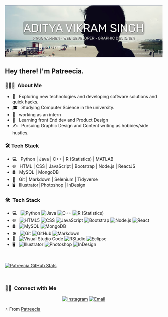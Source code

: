 
 <img src="https://raw.githubusercontent.com/AVS1508/AVS1508/master/assets/Aditya%20Vikram%20Singh%20Banner.png">

 <h2> Hey there! I'm Patreecia.</h2>

 
 <h3> 👨🏻‍💻 &nbsp;About Me </h3>

 - 🤔 &nbsp; Exploring new technologies and developing software solutions and quick hacks.
 - 🎓 &nbsp; Studying Computer Science in the university.
 - 💼 &nbsp; working as an intern 
 - 🌱 &nbsp; Learning front End dev and Product Design
 - ✍️ &nbsp; Pursuing Graphic Design and Content writing as hobbies/side hustles.

 <h3>🛠 Tech Stack</h3>

 - 💻 &nbsp; Python | Java | C++ | R (Statistics) | MATLAB
 - 🌐 &nbsp; HTML | CSS | JavaScript | Bootstrap | Node.js | ReactJS
 - 🛢 &nbsp; MySQL | MongoDB
 - 🔧 &nbsp; Git | Markdown | Selenium | Tidyverse
 - 🖥 &nbsp; Illustrator| Photoshop | InDesign
 <h3> 🛠 &nbsp;Tech Stack</h3>

 - 💻 &nbsp;
   ![Python](https://img.shields.io/badge/-Python-333333?style=flat&logo=python)
   ![Java](https://img.shields.io/badge/-Java-333333?style=flat&logo=Java&logoColor=007396)
   ![C++](https://img.shields.io/badge/-C++-333333?style=flat&logo=C%2B%2B&logoColor=00599C)
   ![R (Statistics)](https://img.shields.io/badge/-R-333333?style=flat&logo=R&logoColor=276DC3)
 - 🌐 &nbsp;
   ![HTML5](https://img.shields.io/badge/-HTML5-333333?style=flat&logo=HTML5)
   ![CSS](https://img.shields.io/badge/-CSS-333333?style=flat&logo=CSS3&logoColor=1572B6)
   ![JavaScript](https://img.shields.io/badge/-JavaScript-333333?style=flat&logo=javascript)
   ![Bootstrap](https://img.shields.io/badge/-Bootstrap-333333?style=flat&logo=bootstrap&logoColor=563D7C)
   ![Node.js](https://img.shields.io/badge/-Node.js-333333?style=flat&logo=node.js)
   ![React](https://img.shields.io/badge/-React-333333?style=flat&logo=react)
 - 🛢 &nbsp;
   ![MySQL](https://img.shields.io/badge/-MySQL-333333?style=flat&logo=mysql)
   ![MongoDB](https://img.shields.io/badge/-MongoDB-333333?style=flat&logo=mongodb)
 - ⚙️ &nbsp;
   ![Git](https://img.shields.io/badge/-Git-333333?style=flat&logo=git)
   ![GitHub](https://img.shields.io/badge/-GitHub-333333?style=flat&logo=github)
   ![Markdown](https://img.shields.io/badge/-Markdown-333333?style=flat&logo=markdown)
 - 🔧 &nbsp;
   ![Visual Studio Code](https://img.shields.io/badge/-Visual%20Studio%20Code-333333?style=flat&logo=visual-studio-code&logoColor=007ACC)
   ![RStudio](https://img.shields.io/badge/-RStudio-333333?style=flat&logo=rstudio)
   ![Eclipse](https://img.shields.io/badge/-Eclipse-333333?style=flat&logo=eclipse-ide&logoColor=2C2255)
 - 🖥 &nbsp;
   ![Illustrator](https://img.shields.io/badge/-Illustrator-333333?style=flat&logo=adobe-illustrator)
   ![Photoshop](https://img.shields.io/badge/-Photoshop-333333?style=flat&logo=adobe-photoshop)
   ![InDesign](https://img.shields.io/badge/-InDesign-333333?style=flat&logo=adobe-indesign)

 <br/>

 [![Patreecia GitHub Stats](https://github-readme-stats.vercel.app/api?username=Patreecia&show_icons=true)](https://github.com/Patreecia)
 <a href="https://github.com/Patreecia">
  
 </a>

 <br/>

 <h3> 🤝🏻 &nbsp;Connect with Me </h3>

 <p align="center">
<a href="https://www.instagram.com/adityavs_/"><img alt="Instagram" src="https://img.shields.io/badge/Instagram-weirdpatricia-blue?style=flat-square&logo=instagram"></a>
<a href="mailto:avsingh@umass.edu"><img alt="Email" src="https://img.shields.io/badge/Email-pchukwuonwe@gmail.com-blue?style=flat-square&logo=gmail"></a>
</p>

⭐️ From [Patreecia](https://github.com/Patreecia)
